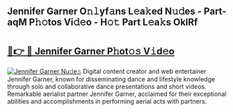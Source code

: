 ## Jennifer Garner O𝚗𝚕yf𝚊ns L𝚎a𝚔ed N𝚞𝚍es - Part-aqM P𝚑𝚘tos Vi𝚍𝚎o - H𝚘𝚝 Part L𝚎a𝚔s OklRf

# <h2><a href="http://kf5k9qo.oniu.top/?m=Jennifer+Garner">🔗👉 🔴 Jennifer Garner P𝚑ot𝚘𝚜 V𝚒d𝚎o</a></h2>

[![Jennifer Garner Nu𝚍e𝚜](https://i.imgur.com/0qMVB7G.gif)](http://kf5k9qo.oniu.top/?m=Jennifer+Garner)
Digital content creator and web entertainer Jennifer Garner, known for disseminating dance and lifestyle knowledge through solo and collaborative dance presentations and short videos. Remarkable aerialist partner Jennifer Garner, acclaimed for their exceptional abilities and accomplishments in performing aerial acts with partners.  
